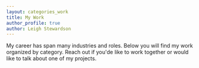 ```yaml
---
layout: categories_work
title: My Work
author_profile: true
author: Leigh Stewardson
---
```


My career has span many industries and roles. Below you will find my work organized by category. Reach out if you'de like to work together or would like to talk about one of my projects.